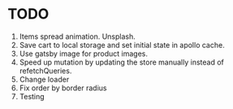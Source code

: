 # TODO

1. Items spread animation. Unsplash.
2. Save cart to local storage and set initial state in apollo cache.
3. Use gatsby image for product images.
4. Speed up mutation by updating the store manually instead of refetchQueries.
5. Change loader
6. Fix order by border radius
7. Testing
